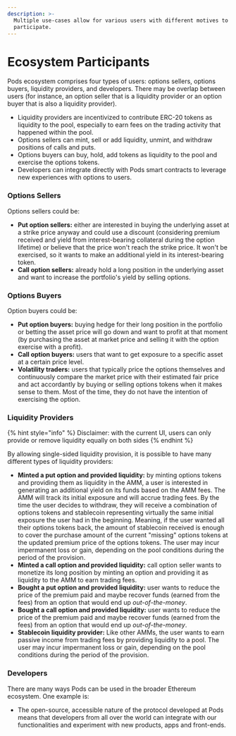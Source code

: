 ```yaml
---
description: >-
  Multiple use-cases allow for various users with different motives to
  participate.
---
```


# Ecosystem Participants

Pods ecosystem comprises four types of users: options sellers, options buyers, liquidity providers, and developers. There may be overlap between users \(for instance, an option seller that is a liquidity provider or an option buyer that is also a liquidity provider\). 

* Liquidity providers are incentivized to contribute ERC-20 tokens as liquidity to the pool, especially to earn fees on the trading activity that happened within the pool.
* Options sellers can mint, sell or add liquidity, unmint, and withdraw positions of calls and puts. 
* Options buyers can buy, hold, add tokens as liquidity to the pool and exercise the options tokens.
* Developers can integrate directly with Pods smart contracts to leverage new experiences with options to users.

### Options Sellers

Options sellers could be:

* **Put option sellers:** either are interested in buying the underlying asset at a strike price anyway and could use a discount \(considering premium received and yield from interest-bearing collateral during the option lifetime\) or believe that the price won't reach the strike price. It won't be exercised, so it wants to make an additional yield in its interest-bearing token. 
* **Call option sellers:** already hold a long position in the underlying asset and want to increase the portfolio's yield by selling options. 

### Options Buyers

Option buyers could be:

* **Put option buyers:** buying hedge for their long position in the portfolio or betting the asset price will go down and want to profit at that moment \(by purchasing the asset at market price and selling it with the option exercise with a profit\). 
* **Call option buyers:** users that want to get exposure to a specific asset at a certain price level. 
* **Volatility traders:** users that typically price the options themselves and continuously compare the market price with their estimated fair price and act accordantly by buying or selling options tokens when it makes sense to them. Most of the time, they do not have the intention of exercising the option.

### Liquidity Providers

{% hint style="info" %}
Disclaimer: with the current UI, users can only provide or remove liquidity equally on both sides
{% endhint %}

By allowing single-sided liquidity provision, it is possible to have many different types of liquidity providers:

* **Minted a put option and provided liquidity:** by minting options tokens and providing them as liquidity in the AMM, a user is interested in generating an additional yield on its funds based on the AMM fees. The AMM will track its initial exposure and will accrue trading fees. By the time the user decides to withdraw, they will receive a combination of options tokens and stablecoin representing virtually the same initial exposure the user had in the beginning. Meaning, if the user wanted all their options tokens back, the amount of stablecoin received is enough to cover the purchase amount of the current "missing" options tokens at the updated premium price of the options tokens. The user may incur impermanent loss or gain, depending on the pool conditions during the period of the provision. 
* **Minted a call option and provided liquidity:** call option seller wants to monetize its long position by minting an option and providing it as liquidity to the AMM to earn trading fees.
* **Bought a put option and provided liquidity:** user wants to reduce the price of the premium paid and maybe recover funds \(earned from the fees\) from an option that would end up _out-of-the-money_. 
* **Bought a call option and provided liquidity:** user wants to reduce the price of the premium paid and maybe recover funds \(earned from the fees\) from an option that would end up _out-of-the-money_. 
* **Stablecoin liquidity provider:** Like other AMMs, the user wants to earn passive income from trading fees by providing liquidity to a pool. The user may incur impermanent loss or gain, depending on the pool conditions during the period of the provision. 



### **Developers**

There are many ways Pods can be used in the broader Ethereum ecosystem. One example is:

* The open-source, accessible nature of the protocol developed at Pods means that developers from all over the world can integrate with our functionalities and experiment with new products, apps and front-ends. 



